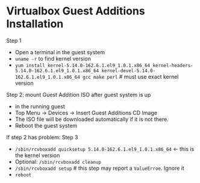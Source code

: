 # Virtualbox Guest Additions Installation

Step 1
- Open a terminal in the guest system
- `uname -r`  to find kernel version
- `yum install kernel-5.14.0-162.6.1.el9_1.0.1.x86_64 kernel-headers-5.14.0-162.6.1.el9_1.0.1.x86_64 kernel-devel-5.14.0-162.6.1.el9_1.0.1.x86_64 gcc make perl`   # must use exact kernel version


Step 2: mount Guest Addition ISO after guest system is up
- in the running guest
- Top Menu -> Devices -> Insert Guest Additions CD Image
- The ISO file will be downloaded automatically if it is not there.
- Reboot the guest system


If step 2 has problem:
Step 3
- `/sbin/rcvboxadd quicksetup 5.14.0-162.6.1.el9_1.0.1.x86_64`  <- this is the kernel version
- Optional: `/sbin/rcvboxadd cleanup`
- `/sbin/rcvboxadd setup`  # this step may report a `ValueErroe`. Ignore it
- `reboot`

